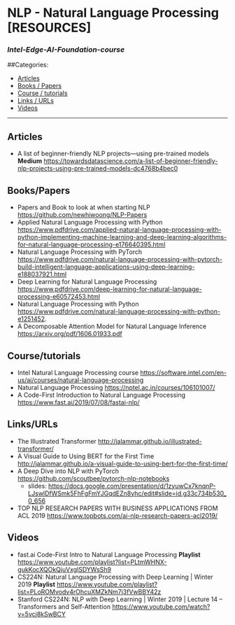 # NLP - Natural Language Processing [RESOURCES]
### *Intel-Edge-AI-Foundation-course*

##Categories:
* [Articles](#Articles)
* [Books / Papers](#BooksPapers)
* [Course / tutorials](#Coursetutorials)
* [Links / URLs](#LinksURLs)
* [Videos](#Videos)
---

## Articles
* A list of beginner-friendly NLP projects—using pre-trained models **Medium** https://towardsdatascience.com/a-list-of-beginner-friendly-nlp-projects-using-pre-trained-models-dc4768b4bec0

## Books/Papers
* Papers and Book to look at when starting NLP https://github.com/newhiwoong/NLP-Papers
* Applied Natural Language Processing with Python https://www.pdfdrive.com/applied-natural-language-processing-with-python-implementing-machine-learning-and-deep-learning-algorithms-for-natural-language-processing-e176640395.html
* Natural Language Processing with PyTorch https://www.pdfdrive.com/natural-language-processing-with-pytorch-build-intelligent-language-applications-using-deep-learning-e188037921.html
* Deep Learning for Natural Language Processing https://www.pdfdrive.com/deep-learning-for-natural-language-processing-e60572453.html
* Natural Language Processing with Python https://www.pdfdrive.com/natural-language-processing-with-python-e1251452.
* A Decomposable Attention Model for Natural Language Inference https://arxiv.org/pdf/1606.01933.pdf

## Course/tutorials
* Intel Natural Language Processing course https://software.intel.com/en-us/ai/courses/natural-language-processing
* Natural Language Processing https://nptel.ac.in/courses/106101007/
* A Code-First Introduction to Natural Language Processing https://www.fast.ai/2019/07/08/fastai-nlp/

## Links/URLs
* The Illustrated Transformer http://jalammar.github.io/illustrated-transformer/
* A Visual Guide to Using BERT for the First Time http://jalammar.github.io/a-visual-guide-to-using-bert-for-the-first-time/
* A Deep Dive into NLP with PyTorch https://github.com/scoutbee/pytorch-nlp-notebooks
    - slides: https://docs.google.com/presentation/d/1zyuwCx7knqnP-LJswlDfWSmk5FhFgFmYJGqdEZn8yhc/edit#slide=id.g33c734b530_0_656
* TOP NLP RESEARCH PAPERS WITH BUSINESS APPLICATIONS FROM ACL 2019 https://www.topbots.com/ai-nlp-research-papers-acl2019/

## Videos
* fast.ai Code-First Intro to Natural Language Processing **Playlist** https://www.youtube.com/playlist?list=PLtmWHNX-gukKocXQOkQjuVxglSDYWsSh9
* CS224N: Natural Language Processing with Deep Learning | Winter 2019 **Playlist** https://www.youtube.com/playlist?list=PLoROMvodv4rOhcuXMZkNm7j3fVwBBY42z
* Stanford CS224N: NLP with Deep Learning | Winter 2019 | Lecture 14 – Transformers and Self-Attention https://www.youtube.com/watch?v=5vcj8kSwBCY

